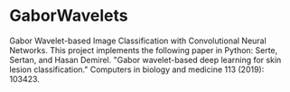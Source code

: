 # GaborWavelets
Gabor Wavelet-based Image Classification with Convolutional Neural Networks. This project implements the following paper in Python: Serte, Sertan, and Hasan Demirel. "Gabor wavelet-based deep learning for skin lesion classification." Computers in biology and medicine 113 (2019): 103423.
